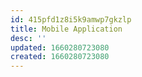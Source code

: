```yaml
---
id: 415pfd1z8i5k9amwp7gkzlp
title: Mobile Application
desc: ''
updated: 1660280723080
created: 1660280723080
---
```

